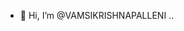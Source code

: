 - 👋 Hi, I’m @VAMSIKRISHNAPALLENI
..

<!---
VAMSIKRISHNAPALLENI/VAMSIKRISHNAPALLENI is a ✨ special ✨ repository because its `README.md` (this file) appears on your GitHub profile.
You can click the Preview link to take a look at your changes.
--->
